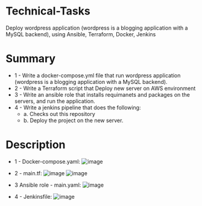 # Technical-Tasks
Deploy wordpress application (wordpress is a blogging application with a MySQL backend), using Ansible, Terraform, Docker, Jenkins




# Summary
 - 1 - Write a docker-compose.yml file that run wordpress application (wordpress is a blogging application with a MySQL backend).
 - 2 - Write a Terraform script that Deploy new server on AWS environment 
 - 3 - Write an ansible role that installs requimanets and packages on the servers, and run the application. 
 - 4 - Write a jenkins pipeline that does the following:
      * a. Checks out this repository
      * b. Deploy the project on the new server.

# Description
  
 
 * 1 - Docker-compose.yaml:
![image](https://user-images.githubusercontent.com/113102456/219939954-8fb70f3a-ed71-4a0a-a4e8-bcb7e24ad896.png)


 * 2 - main.tf:
![image](https://user-images.githubusercontent.com/113102456/219937925-0a3d793d-7048-42ff-89fb-b32f4e77d46e.png)
![image](https://user-images.githubusercontent.com/113102456/219937943-ee6cef2c-8b13-409c-aadc-6dad25d7e8d2.png)
 
 
 * 3 Ansible role - main.yaml:
 ![image](https://user-images.githubusercontent.com/113102456/219937736-d8c7bb61-cbbe-407a-ab87-627d5dcf64c6.png)


 * 4 - Jenkinsfile:
 ![image](https://user-images.githubusercontent.com/113102456/219938010-9adc9ee3-8444-4b57-9082-20048c1d7f07.png)

